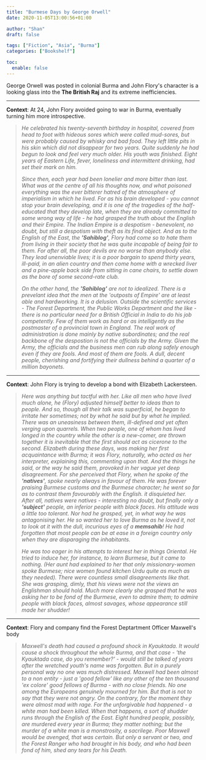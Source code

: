 ```yaml
---
title: "Burmese Days by George Orwell"
date: 2020-11-05T13:00:56+01:00

author: "Shan"
draft: false

tags: ["Fiction", "Asia", "Burma"]
categories: ["Bookshelf"]

toc:
  enable: false
---
```

<!--more-->
George Orwell was posted in colonial Burma and John Flory's character is a looking glass into the **The British Raj** and its extreme inefficiencies.

---

__Context__: At 24, John Flory avoided going to war in Burma, eventually turning him more introspective.

> _He celebrated his twenty-seventh birthday in hospital, covered from head to foot with hideous sores which were called mud-sores, but were probably caused by whisky and bad food. They left little pits in his skin which
did not disappear for two years. Quite suddenly he had begun to look and feel very much older. His youth was finished. Eight years of Eastern Life, fever, loneliness and intermittent drinking, had set their mark on him._
>
> _Since then, each year had been lonelier and more bitter than last. What was at the centre of all his thoughts now, and what poisoned everything was the ever bitterer hatred of the atmosphere of imperialism in which he lived.
 For as his brain developed - you cannot stop your brain developing, and it is one of the tragedies of the half-educated that they develop late, when they are already committed to some wrong way of life - he had grasped the truth
 about the English and their Empire. The Indian Empire is a despotism - benevolent, no doubt, but still a despotism with theft as its final object. And as to the English of the East, the **'Sahiblog'**, Flory had come so to hate
 them from living in their society that he was quite incapable of being fair to them. For after all, the poor devils are no worse than anybody else. They lead unenviable lives; it is a poor bargain to spend thirty years, ill-paid, in an alien country and then come home with a wrecked liver and a pine-apple back side from sitting in cane chairs, to settle down as the bore of some second-rate club._
 >
 > _On the other hand, the **'Sahiblog'** are not to idealized. There is a prevelant idea that the men at the 'outposts of Empire' are at least able and hardworking. It is a delusion. Outside the scientific services - The Forest 
 Department, the Public Works Department and the like - there is no particular need for a British Official in India to do his job competently. Few of them work as hard or as intelligently as the postmaster of a provincial town in England. The real work of administration is done mainly by native subordinates; and the real backbone of the despostion is not the officials by the Army. Given the Army, the officials and the business men can rub along safely enough even if they are fools. And most of them are fools. A dull, decent people, cherishing and fortifying their dullness behind a quarter of a million bayonets._

---

__Context__: John Flory is trying to develop a bond with Elizabeth Lackersteen.

> _Here was anything but tactful with her. Like all men who have lived much alone, he (Flory) adjusted himself better to ideas than to people. And so, though all their talk was superficial, he began to irritate her sometimes; not
 by what he said but by what he implied. There was an uneasiness between them, ill-defined and yet often verging upon quarrels. When two people, one of whom has lived longed in the country while the other is a new-comer, are thrown together it is inevitable that the first should act as cicerone to the second. Elizabeth during these days, was making her first acquaintance with Burma; it was Flory, naturally, who acted as her interpreter, explaining this, commenting upon that. And the things he said, or the way he said them, provoked in her vague yet deep disagreement. For she perceived that Flory, when he spoke of the **'natives'**, spoke nearly always in favour of them. He was forever praising Burmese customs and the Burmese character; he went so far as to contrast them favourably with the English. it disquieted her. After all, natives were natives - interesting no doubt, but finally only a **'subject'** people, an inferior people with black faces. His attitude was a little too tolerant. Nor had he grasped, yet, in what way he was antagonising her. He so wanted her to love Burma as he loved it, not to look at it with the dull, incurious eyes of a **memsahib**! He had forgotten that most people can be at ease in a foreign country only when they are disparaging the inhabitants._
>
> _He was too eager in his attempts to interest her in things Oriental. He tried to induce her, for instance, to learn Burmese, but it came to nothing. (Her aunt had explained to her that only missionary-women spoke Burmese; nice women found kitchen Urdu quite as much as they needed). There were countless small disagreements like that. She was grasping, dimly, that his views were not the views an Englishman should hold. Much more clearly she grasped that he was asking her to be fond of the Burmese, even to admire them; to admire people with black faces, almost savages, whose appearance still made her shudder!_

---

__Context__: Flory and company find the Forest Deptartment Officer Maxwell's body

> _Maxwell's death had caused a profound shock in Kyauktada. It would cause a shock throughout the whole Burma, and that case - 'the Kyauktada case, do you remember?' - would still be talked of years after the wretched youth's name was forgotten. But in a purely personal way no one was much distressed. Maxwell had been almost to a non entity - just a 'good fellow' like any other of the ten thousand 'ex colore' good fellows of Burma - with no close friends. No one among the Europeans genuinely mourned for him. But that is not to say that they were not angry. On the contrary, for the moment they were almost mad with rage. For the unforgivable had happened - a white man had been killed. When that happens, a sort of shudder runs through the English of the East. Eight hundred people, possibly, are murdered every year in Burma; they matter nothing; but the murder of a white man is a monstrosity, a sacrilege. Poor Maxwell would be avenged, that was certain. But only a servant or two, and the Forest Ranger who had brought in his body, and who had been fond of him, shed any tears for his Death._

